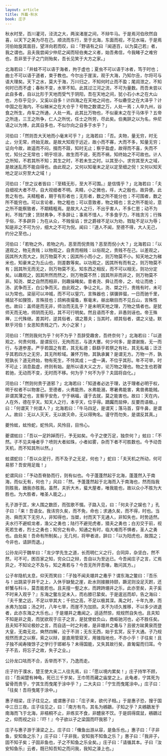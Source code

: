 ```yaml
---
layout: article
title: 外篇·秋水
book: 庄子
---
```


秋水时至，百川灌河，泾流之大，两涘渚崖之间，不辩牛马。于是焉河伯欣然自喜，以天下之美为尽在己。顺流而东行，至于北海，东面而视，不见水端，于是焉河伯始旋其面目，望洋向若而叹，曰：「野语有之曰『闻道百，以为莫己若』者，我之谓也。且夫我尝闻少仲尼之闻而轻伯夷之义者，始吾弗信，今我睹子之难穷也，吾非至于子之门则殆矣，吾长见笑于大方之家。」

北海若曰：「井蛙不可以语于海者，拘于虚也；夏虫不可以语于冰者，笃于时也；曲士不可以语于道者，束于教也。今尔出于崖涘，观于大海，乃知尔丑，尔将可与语大理矣。天下之水，莫大于海，万川归之，不知何时止而不盈；尾闾泄之，不知何时已而不虚；春秋不变，水旱不知。此其过江河之流，不可为量数。而吾未尝以此自多者，自以比形于天地而受气于阴阳，吾在天地之间，犹小石小木之在大山也，方存乎见少，又奚以自多！计四海之在天地之间也，不似礨空之在大泽乎？计中国之在海内，不似稊米之在大仓乎？号物之数谓之万，人处一焉；人卒九州，谷食之所生，舟车之所通，人处一焉。此其比万物也，不似豪末之在于马体乎？五帝之所连，三王之所争，仁人之所忧，任士之所劳，尽此矣。伯夷辞之以为名，仲尼语之以为博，此其自多也，不似尔向之自多于水乎？」

河伯曰：「然则吾大天地而小毫末可乎？」北海若曰：「否。夫物，量无穷，时无止，分无常，终始无故。是故大知观于远近，故小而不寡，大而不多，知量无穷；证向今故，故遥而不闷，掇而不跂，知时无止；察乎盈虚，故得而不喜，失而不忧，知分之无常也；明乎坦涂，故生而不说，死而不祸，知终始之不可故也。计人之所知，不若其所不知；其生之时，不若未生之时。以其至小，求穷其至大之域，是故迷乱而不能自得也。由此观之，又何以知毫末之足以定至细之倪！又何以知天地之足以穷至大之域！」

河伯曰：「世之议者皆曰：『至精无形，至大不可围。』是信情乎？」北海若曰：「夫自细视大者不尽，自大视细者不明。夫精，小之微也，垺，大之殷也，故异便。此势之有也。夫精粗者，期于有形者也；无形者，数之所不能分也；不可围者，数之所不能穷也。可以言论者，物之粗也；可以意致者，物之精也；言之所不能论，意之所不能察致者，不期精粗焉。是故大人之行，不出乎害人，不多仁恩；动不为利，不贱门隶；货财弗争，不多辞让；事焉不惜人，不多食乎力，不贱贪污；行殊乎俗，不多辟异；为在从众，不贱佞谄；世之爵禄不足以为劝，戮耻不足以为辱；知是非之不可为分，细大之不可为倪。闻曰：『道人不闻，至德不得，大人无己，约分之至也。」

河伯曰：「若物之外，若物之内，恶至而倪贵贱？恶至而倪小大？」北海若曰：「以道观之，物无贵贱；以物观之，自贵而相贱：以俗观之，贵贱不在己。以差观之，因其所大而大之，则万物莫不大；因其所小而小之，则万物莫不小。知天地之为稊米也，知豪末之为丘山也，则差数等矣。以功观之，因其所有而有之，则万物莫不有；因其所无而无之，则万物莫不无。知东西之相反，而不可以相无，则功分定矣。以趣观之，因其所然而然之，则万物莫不然；因其所非而非之，则万物莫不非。知尧、桀之自然而相非，则趣操睹矣。昔者尧、舜让而帝，之、哙让而绝；汤、武争而王，白公争而灭。由此观之，争让之礼，尧、桀之行，贵贱有时，未可以为常也。梁丽可以冲城，而不可以窒穴，言殊器也；骐骥骅骝，一日而驰千里，捕鼠不如狸狌，言殊技也；鸱鸺夜撮蚤，察毫末，昼出瞋目而不见丘山，言殊性也。故曰：盖师是而无非，师治而无乱乎？是未明天地之理，万物之情者也。是犹师天而无地，师阴而无阳，其不可行明矣。然且语而不舍，非愚则诬也。帝王殊禅，三代殊继。差其时，逆其俗者，谓之篡夫；当其时，顺其俗者，谓之义徒。默默乎河伯！女恶知贵贱之门，大小之家！」

河伯曰：「然则我何为乎？何不为乎？吾辞受趣舍，吾终奈何？」北海若曰：「以道观之，何贵何贱，是谓反衍，无拘而志，与道大蹇。何少何多，是谓谢施，无一而行，与道参差。严乎若国之有君，其无私德；繇繇乎若祭之有社，其无私福；泛泛乎其若四方之无穷，其无所畛域。兼怀万物，其孰承翼？是谓无方。万物一齐，孰短孰长？道无终始，物有死生，不恃其成；一虚一满，不位乎其形。年不可举，时不可止；消息盈虚，终则有始。是所以语大义之方，论万物之理也。物之生也若骤若驰，无动而不变，无时而不移。何为乎？何不为乎？夫固将自化。」

河伯曰：「然则何贵于道邪？」北海若曰：「知道者必达于理，达于理者必明于权，明于权者不以物害己。至德者，火弗能热，水弗能溺，寒暑弗能害，禽兽弗能贼。非谓其薄之也，言察乎安危，宁于祸福，谨于去就，莫之能害也。故曰：天在内，人在外，德在乎天。知天人之行，本乎天，位乎得。蹢䠱而屈伸，反要而语极。」曰：「何谓天？何谓人？」北海若曰：「牛马四足，是谓天；落马首，穿牛鼻，是谓人。故曰：无以人灭天，无以故灭命，无以得殉名。谨守而勿失，是谓反其真。」

夔怜蚿，蚿怜蛇，蛇怜风，风怜目，目怜心。

夔谓蚿曰：「吾以一足趻踔而行，予无如矣。今子之使万足，独奈何？」蚿曰：「不然。子不见夫唾者乎？喷则大者如珠，小者如雾，杂而下者不可胜数也。今予动吾天机，而不知其所以然。」

蚿谓蛇曰：「吾以众足行，而不及子之无足，何也？」蛇曰：「夫天机之所动，何可易邪？吾安用足哉！」

蛇谓风曰：「予动吾脊胁而行，则有似也。今子蓬蓬然起于北海，蓬蓬然入于南海，而似无有，何也？」风曰：「然。予蓬蓬然起于北海而入于南海也，然而指我则胜我，䠓我亦胜我。虽然，夫折大木，蜚大屋者，唯我能也，故以众小不胜为大胜也。为大胜者，唯圣人能之。」

孔子游于匡，宋人围之数匝，而弦歌不惙。子路入见，曰：「何夫子之娱也？」孔子曰：「来！吾语女。我讳穷久矣，而不免，命也；求通久矣，而不得，时也。当尧、舜而天下无穷人，非知得也，当桀，纣而天下无通人，非知失也，时势适然。夫水行不避蛟龙者，渔父之勇也；陆行不避兕虎者，猎夫之勇也；白刃交于前，视死若生者，烈士之勇也；知穷之有命，知通之有时，临大难而不惧者，圣人之勇也。由处矣！吾命有所制矣。」无几何，将甲者进，辞曰：「以为阳虎也，故围之；今非也，请辞而退。」

公孙龙问于魏牟曰：「龙少学先生之道，长而明仁义之行，合同异，杂坚白，然不然，可不可，困百家之知，穷众口之辩，吾自以为至达已。今吾闻庄子之言，汒焉异之，不知论之不及与，知之弗若与？今吾无所开吾喙，敢问其方。」

公子牟隐机太息，仰天而笑曰：「子独不闻夫堋井之鼃乎？谓东海之鳖曰：『吾乐与！出跳梁乎井干之上，入休乎缺甃之崖，赴水则接腋持颐，蹶泥则没足灭跗，还虷蟹与科斗，莫吾能若也。且夫擅一壑之水，而跨跱堋井之乐，此亦至矣，夫子奚不时来入观乎？』东海之鳖左足未入，而右膝已絷矣。于是逡巡而却，告之海曰：『夫千里之远，不足以举其大；千仞之高，不足以极其深。禹之时，十年九潦，而水弗为加益；汤之时，八年七旱，而崖不为加损。夫不为顷久推移，不以多少进退者，此亦东海之大乐也。』于是堋井之鼃闻之，适适然惊，规规然自失也。且夫知不知是非之竟，而犹欲观于庄子之言，是犹使蚊负山，商蚷驰河也，必不胜任矣。且夫知不知论极妙之言，而自适一时之利者，是非堋井之鼃与？且彼方跐黄泉而登大皇，无南无北，奭然四解，沦于不测；无东无西，始于玄冥，反于大通。子乃规规然而求之以察，索之以辩，是直用管窥天，用锥指地也，不亦小乎！子往矣！且子独不闻寿陵馀子之学行于邯郸与？未得国能，又失其故行矣，直匍匐而归耳。今子不去，将忘子之故，失子之业。」

公孙龙口呿而不合，舌举而不下，乃逸而走。

庄子钓于濮水，楚王使大夫二人往先焉，曰：「愿以境内累矣！」庄子持竿不顾，曰：「吾闻楚有神龟，死已三千岁矣，王巾笥而藏之庙堂之上。此龟者，宁其死为留骨而贵乎，宁其生而曳尾于涂中乎？」二大夫曰：「宁生而曳尾涂中。」庄子曰：「往矣！吾将曳尾于涂中。」

惠子相梁，庄子往见之。或谓惠子曰：「庄子来，欲代子相。」于是惠子恐，搜于国中三日三夜。庄子往见之，曰：「南方有鸟，其名为鵷鶵，子知之乎？夫鵷鶵发于南海而飞于北海，非梧桐不止，非练实不食，非醴泉不饮。于是鸱得腐鼠，鵷鶵过之，仰而视之曰：『吓！』今子欲以子之梁国而吓我邪？」

庄子与惠子游于濠梁之上。庄子曰：「儵鱼出游从容，是鱼乐也。」惠子曰：「子非鱼，安知鱼之乐？」庄子曰：「子非我，安知我不知鱼之乐？」惠子曰：「我非子，固不知子矣；子固非鱼也，子之不知鱼之乐全矣。」庄子曰：「请循其本。子曰『汝安知鱼乐』云者，既已知吾知之而问我，我知之濠上也。」

